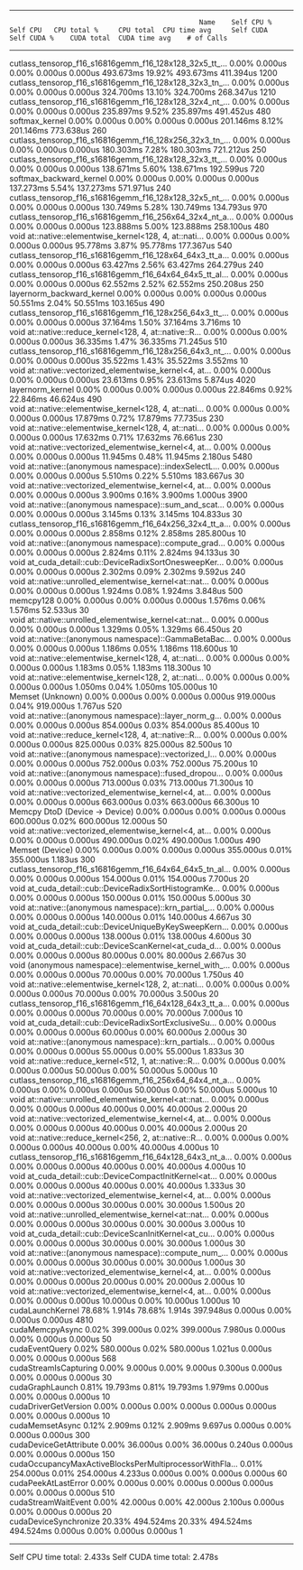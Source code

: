 -------------------------------------------------------  ------------  ------------  ------------  ------------  ------------  ------------  ------------  ------------  ------------  ------------  
                                                   Name    Self CPU %      Self CPU   CPU total %     CPU total  CPU time avg     Self CUDA   Self CUDA %    CUDA total  CUDA time avg    # of Calls  
-------------------------------------------------------  ------------  ------------  ------------  ------------  ------------  ------------  ------------  ------------  ------------  ------------  
cutlass_tensorop_f16_s16816gemm_f16_128x128_32x5_tt_...         0.00%       0.000us         0.00%       0.000us       0.000us     493.673ms        19.92%     493.673ms     411.394us          1200  
cutlass_tensorop_f16_s16816gemm_f16_128x128_32x3_tn_...         0.00%       0.000us         0.00%       0.000us       0.000us     324.700ms        13.10%     324.700ms     268.347us          1210  
cutlass_tensorop_f16_s16816gemm_f16_128x128_32x4_nt_...         0.00%       0.000us         0.00%       0.000us       0.000us     235.897ms         9.52%     235.897ms     491.452us           480  
                                         softmax_kernel         0.00%       0.000us         0.00%       0.000us       0.000us     201.146ms         8.12%     201.146ms     773.638us           260  
cutlass_tensorop_f16_s16816gemm_f16_128x256_32x3_tn_...         0.00%       0.000us         0.00%       0.000us       0.000us     180.303ms         7.28%     180.303ms     721.212us           250  
cutlass_tensorop_f16_s16816gemm_f16_128x128_32x3_tt_...         0.00%       0.000us         0.00%       0.000us       0.000us     138.671ms         5.60%     138.671ms     192.599us           720  
                                softmax_backward_kernel         0.00%       0.000us         0.00%       0.000us       0.000us     137.273ms         5.54%     137.273ms     571.971us           240  
cutlass_tensorop_f16_s16816gemm_f16_128x128_32x5_nt_...         0.00%       0.000us         0.00%       0.000us       0.000us     130.749ms         5.28%     130.749ms     134.793us           970  
cutlass_tensorop_f16_s16816gemm_f16_256x64_32x4_nt_a...         0.00%       0.000us         0.00%       0.000us       0.000us     123.888ms         5.00%     123.888ms     258.100us           480  
void at::native::elementwise_kernel<128, 4, at::nati...         0.00%       0.000us         0.00%       0.000us       0.000us      95.778ms         3.87%      95.778ms     177.367us           540  
cutlass_tensorop_f16_s16816gemm_f16_128x64_64x3_tt_a...         0.00%       0.000us         0.00%       0.000us       0.000us      63.427ms         2.56%      63.427ms     264.279us           240  
cutlass_tensorop_f16_s16816gemm_f16_64x64_64x5_tt_al...         0.00%       0.000us         0.00%       0.000us       0.000us      62.552ms         2.52%      62.552ms     250.208us           250  
                              layernorm_backward_kernel         0.00%       0.000us         0.00%       0.000us       0.000us      50.551ms         2.04%      50.551ms     103.165us           490  
cutlass_tensorop_f16_s16816gemm_f16_128x256_64x3_tt_...         0.00%       0.000us         0.00%       0.000us       0.000us      37.164ms         1.50%      37.164ms       3.716ms            10  
void at::native::reduce_kernel<128, 4, at::native::R...         0.00%       0.000us         0.00%       0.000us       0.000us      36.335ms         1.47%      36.335ms      71.245us           510  
cutlass_tensorop_f16_s16816gemm_f16_128x256_64x3_nt_...         0.00%       0.000us         0.00%       0.000us       0.000us      35.522ms         1.43%      35.522ms       3.552ms            10  
void at::native::vectorized_elementwise_kernel<4, at...         0.00%       0.000us         0.00%       0.000us       0.000us      23.613ms         0.95%      23.613ms       5.874us          4020  
                                       layernorm_kernel         0.00%       0.000us         0.00%       0.000us       0.000us      22.846ms         0.92%      22.846ms      46.624us           490  
void at::native::elementwise_kernel<128, 4, at::nati...         0.00%       0.000us         0.00%       0.000us       0.000us      17.879ms         0.72%      17.879ms      77.735us           230  
void at::native::elementwise_kernel<128, 4, at::nati...         0.00%       0.000us         0.00%       0.000us       0.000us      17.632ms         0.71%      17.632ms      76.661us           230  
void at::native::vectorized_elementwise_kernel<4, at...         0.00%       0.000us         0.00%       0.000us       0.000us      11.945ms         0.48%      11.945ms       2.180us          5480  
void at::native::(anonymous namespace)::indexSelectL...         0.00%       0.000us         0.00%       0.000us       0.000us       5.510ms         0.22%       5.510ms     183.667us            30  
void at::native::vectorized_elementwise_kernel<4, at...         0.00%       0.000us         0.00%       0.000us       0.000us       3.900ms         0.16%       3.900ms       1.000us          3900  
void at::native::(anonymous namespace)::sum_and_scat...         0.00%       0.000us         0.00%       0.000us       0.000us       3.145ms         0.13%       3.145ms     104.833us            30  
cutlass_tensorop_f16_s16816gemm_f16_64x256_32x4_tt_a...         0.00%       0.000us         0.00%       0.000us       0.000us       2.858ms         0.12%       2.858ms     285.800us            10  
void at::native::(anonymous namespace)::compute_grad...         0.00%       0.000us         0.00%       0.000us       0.000us       2.824ms         0.11%       2.824ms      94.133us            30  
void at_cuda_detail::cub::DeviceRadixSortOnesweepKer...         0.00%       0.000us         0.00%       0.000us       0.000us       2.302ms         0.09%       2.302ms       9.592us           240  
void at::native::unrolled_elementwise_kernel<at::nat...         0.00%       0.000us         0.00%       0.000us       0.000us       1.924ms         0.08%       1.924ms       3.848us           500  
                                              memcpy128         0.00%       0.000us         0.00%       0.000us       0.000us       1.576ms         0.06%       1.576ms      52.533us            30  
void at::native::unrolled_elementwise_kernel<at::nat...         0.00%       0.000us         0.00%       0.000us       0.000us       1.329ms         0.05%       1.329ms      66.450us            20  
void at::native::(anonymous namespace)::GammaBetaBac...         0.00%       0.000us         0.00%       0.000us       0.000us       1.186ms         0.05%       1.186ms     118.600us            10  
void at::native::elementwise_kernel<128, 4, at::nati...         0.00%       0.000us         0.00%       0.000us       0.000us       1.183ms         0.05%       1.183ms     118.300us            10  
void at::native::elementwise_kernel<128, 2, at::nati...         0.00%       0.000us         0.00%       0.000us       0.000us       1.050ms         0.04%       1.050ms     105.000us            10  
                                       Memset (Unknown)         0.00%       0.000us         0.00%       0.000us       0.000us     919.000us         0.04%     919.000us       1.767us           520  
void at::native::(anonymous namespace)::layer_norm_g...         0.00%       0.000us         0.00%       0.000us       0.000us     854.000us         0.03%     854.000us      85.400us            10  
void at::native::reduce_kernel<128, 4, at::native::R...         0.00%       0.000us         0.00%       0.000us       0.000us     825.000us         0.03%     825.000us      82.500us            10  
void at::native::(anonymous namespace)::vectorized_l...         0.00%       0.000us         0.00%       0.000us       0.000us     752.000us         0.03%     752.000us      75.200us            10  
void at::native::(anonymous namespace)::fused_dropou...         0.00%       0.000us         0.00%       0.000us       0.000us     713.000us         0.03%     713.000us      71.300us            10  
void at::native::vectorized_elementwise_kernel<4, at...         0.00%       0.000us         0.00%       0.000us       0.000us     663.000us         0.03%     663.000us      66.300us            10  
                         Memcpy DtoD (Device -> Device)         0.00%       0.000us         0.00%       0.000us       0.000us     600.000us         0.02%     600.000us      12.000us            50  
void at::native::vectorized_elementwise_kernel<4, at...         0.00%       0.000us         0.00%       0.000us       0.000us     490.000us         0.02%     490.000us       1.000us           490  
                                        Memset (Device)         0.00%       0.000us         0.00%       0.000us       0.000us     355.000us         0.01%     355.000us       1.183us           300  
cutlass_tensorop_f16_s16816gemm_f16_64x64_64x5_tn_al...         0.00%       0.000us         0.00%       0.000us       0.000us     154.000us         0.01%     154.000us       7.700us            20  
void at_cuda_detail::cub::DeviceRadixSortHistogramKe...         0.00%       0.000us         0.00%       0.000us       0.000us     150.000us         0.01%     150.000us       5.000us            30  
void at::native::(anonymous namespace)::krn_partial_...         0.00%       0.000us         0.00%       0.000us       0.000us     140.000us         0.01%     140.000us       4.667us            30  
void at_cuda_detail::cub::DeviceUniqueByKeySweepKern...         0.00%       0.000us         0.00%       0.000us       0.000us     138.000us         0.01%     138.000us       4.600us            30  
void at_cuda_detail::cub::DeviceScanKernel<at_cuda_d...         0.00%       0.000us         0.00%       0.000us       0.000us      80.000us         0.00%      80.000us       2.667us            30  
void (anonymous namespace)::elementwise_kernel_with_...         0.00%       0.000us         0.00%       0.000us       0.000us      70.000us         0.00%      70.000us       1.750us            40  
void at::native::elementwise_kernel<128, 2, at::nati...         0.00%       0.000us         0.00%       0.000us       0.000us      70.000us         0.00%      70.000us       3.500us            20  
cutlass_tensorop_f16_s16816gemm_f16_64x128_64x3_tt_a...         0.00%       0.000us         0.00%       0.000us       0.000us      70.000us         0.00%      70.000us       7.000us            10  
void at_cuda_detail::cub::DeviceRadixSortExclusiveSu...         0.00%       0.000us         0.00%       0.000us       0.000us      60.000us         0.00%      60.000us       2.000us            30  
void at::native::(anonymous namespace)::krn_partials...         0.00%       0.000us         0.00%       0.000us       0.000us      55.000us         0.00%      55.000us       1.833us            30  
void at::native::reduce_kernel<512, 1, at::native::R...         0.00%       0.000us         0.00%       0.000us       0.000us      50.000us         0.00%      50.000us       5.000us            10  
cutlass_tensorop_f16_s16816gemm_f16_256x64_64x4_nt_a...         0.00%       0.000us         0.00%       0.000us       0.000us      50.000us         0.00%      50.000us       5.000us            10  
void at::native::unrolled_elementwise_kernel<at::nat...         0.00%       0.000us         0.00%       0.000us       0.000us      40.000us         0.00%      40.000us       2.000us            20  
void at::native::vectorized_elementwise_kernel<4, at...         0.00%       0.000us         0.00%       0.000us       0.000us      40.000us         0.00%      40.000us       2.000us            20  
void at::native::reduce_kernel<256, 2, at::native::R...         0.00%       0.000us         0.00%       0.000us       0.000us      40.000us         0.00%      40.000us       4.000us            10  
cutlass_tensorop_f16_s16816gemm_f16_64x128_64x3_nt_a...         0.00%       0.000us         0.00%       0.000us       0.000us      40.000us         0.00%      40.000us       4.000us            10  
void at_cuda_detail::cub::DeviceCompactInitKernel<at...         0.00%       0.000us         0.00%       0.000us       0.000us      40.000us         0.00%      40.000us       1.333us            30  
void at::native::vectorized_elementwise_kernel<4, at...         0.00%       0.000us         0.00%       0.000us       0.000us      30.000us         0.00%      30.000us       1.500us            20  
void at::native::unrolled_elementwise_kernel<at::nat...         0.00%       0.000us         0.00%       0.000us       0.000us      30.000us         0.00%      30.000us       3.000us            10  
void at_cuda_detail::cub::DeviceScanInitKernel<at_cu...         0.00%       0.000us         0.00%       0.000us       0.000us      30.000us         0.00%      30.000us       1.000us            30  
void at::native::(anonymous namespace)::compute_num_...         0.00%       0.000us         0.00%       0.000us       0.000us      30.000us         0.00%      30.000us       1.000us            30  
void at::native::vectorized_elementwise_kernel<4, at...         0.00%       0.000us         0.00%       0.000us       0.000us      20.000us         0.00%      20.000us       2.000us            10  
void at::native::vectorized_elementwise_kernel<4, at...         0.00%       0.000us         0.00%       0.000us       0.000us      10.000us         0.00%      10.000us       1.000us            10  
                                       cudaLaunchKernel        78.68%        1.914s        78.68%        1.914s     397.948us       0.000us         0.00%       0.000us       0.000us          4810  
                                        cudaMemcpyAsync         0.02%     399.000us         0.02%     399.000us       7.980us       0.000us         0.00%       0.000us       0.000us            50  
                                         cudaEventQuery         0.02%     580.000us         0.02%     580.000us       1.021us       0.000us         0.00%       0.000us       0.000us           568  
                                  cudaStreamIsCapturing         0.00%       9.000us         0.00%       9.000us       0.300us       0.000us         0.00%       0.000us       0.000us            30  
                                        cudaGraphLaunch         0.81%      19.793ms         0.81%      19.793ms       1.979ms       0.000us         0.00%       0.000us       0.000us            10  
                                   cudaDriverGetVersion         0.00%       0.000us         0.00%       0.000us       0.000us       0.000us         0.00%       0.000us       0.000us            10  
                                        cudaMemsetAsync         0.12%       2.909ms         0.12%       2.909ms       9.697us       0.000us         0.00%       0.000us       0.000us           300  
                                 cudaDeviceGetAttribute         0.00%      36.000us         0.00%      36.000us       0.240us       0.000us         0.00%       0.000us       0.000us           150  
cudaOccupancyMaxActiveBlocksPerMultiprocessorWithFla...         0.01%     254.000us         0.01%     254.000us       4.233us       0.000us         0.00%       0.000us       0.000us            60  
                                    cudaPeekAtLastError         0.00%       0.000us         0.00%       0.000us       0.000us       0.000us         0.00%       0.000us       0.000us           510  
                                    cudaStreamWaitEvent         0.00%      42.000us         0.00%      42.000us       2.100us       0.000us         0.00%       0.000us       0.000us            20  
                                  cudaDeviceSynchronize        20.33%     494.524ms        20.33%     494.524ms     494.524ms       0.000us         0.00%       0.000us       0.000us             1  
-------------------------------------------------------  ------------  ------------  ------------  ------------  ------------  ------------  ------------  ------------  ------------  ------------  
Self CPU time total: 2.433s
Self CUDA time total: 2.478s
